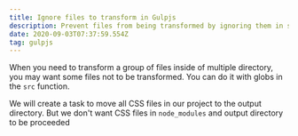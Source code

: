 ```yaml
---
title: Ignore files to transform in Gulpjs
description: Prevent files from being transformed by ignoring them in src globs
date: 2020-09-03T07:37:59.554Z
tag: gulpjs
---
```

When you need to transform a group of files inside of multiple directory, you may want some files not to be transformed. You can do it with globs in the `src` function.

We will create a task to move all CSS files in our project to the output directory. But we don't want CSS files in `node_modules` and output directory to be proceeded

```

```